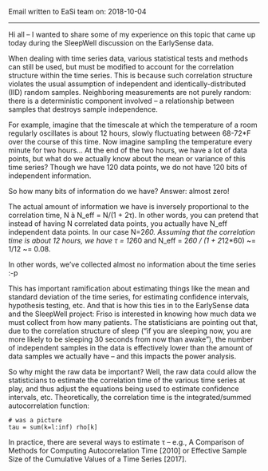 Email written to EaSi team on: 2018-10-04

-----------



Hi all – I wanted to share some of my experience on this topic that came up today during the SleepWell discussion on the EarlySense data. 
 
When dealing with time series data, various statistical tests and methods can still be used, but must be modified to account for the correlation structure within the time series.  This is because such correlation structure violates the usual assumption of independent and identically-distributed (IID) random samples.  Neighboring measurements are not purely random: there is a deterministic component involved – a relationship between samples that destroys sample independence.
 
For example, imagine that the timescale at which the temperature of a room regularly oscillates is about 12 hours, slowly fluctuating between 68-72*F over the course of this time.  Now imagine sampling the temperature every minute for two hours… At the end of the two hours, we have a lot of data points, but what do we actually know about the mean or variance of this time series?  Though we have 120 data points, we do not have 120 bits of independent information. 
 
So how many bits of information do we have?  Answer: almost zero!
 
The actual amount of information we have is inversely proportional to the correlation time, N à N_eff = N/(1 + 2τ).  In other words, you can pretend that instead of having N correlated data points, you actually have N_eff independent data points. In our case N=2*60.  Assuming that the correlation time is about 12 hours, we have τ = 12*60 and N_eff = 2*60 / (1 + 2*12*60) ~= 1/12 ~= 0.08. 
 
In other words, we’ve collected almost no information about the time series :-p
 
This has important ramification about estimating things like the mean and standard deviation of the time series, for estimating confidence intervals, hypothesis testing, etc.  And that is how this ties in to the EarlySense data and the SleepWell project: Friso is interested in knowing how much data we must collect from how many patients.  The statisticians are pointing out that, due to the correlation structure of sleep (“if you are sleeping now, you are more likely to be sleeping 30 seconds from now than awake”), the number of independent samples in the data is effectively lower than the amount of data samples we actually have – and this impacts the power analysis. 
 
So why might the raw data be important?  Well, the raw data could allow the statisticians to estimate the correlation time of the various time series at play, and thus adjust the equations being used to estimate confidence intervals, etc.  Theoretically, the correlation time is the integrated/summed autocorrelation function: 
 
```
# was a picture
tau = sum(k=l:inf) rho[k]
```

In practice, there are several ways to estimate τ – e.g., A Comparison of Methods for Computing Autocorrelation Time [2010] or Effective Sample Size of the Cumulative Values of a Time Series [2017]. 
